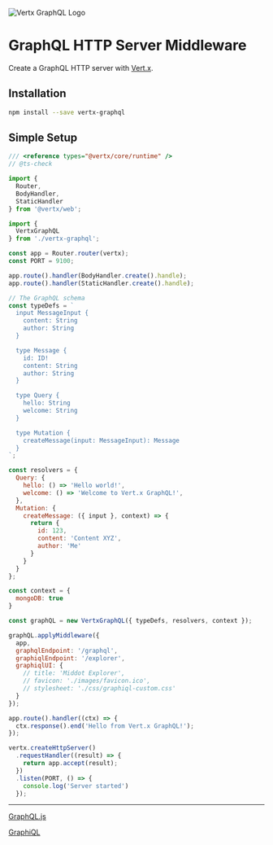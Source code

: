 ![Vertx GraphQL Logo](https://user-images.githubusercontent.com/12070900/47941576-f8a5d380-deee-11e8-8338-82375cd7ccee.png)


GraphQL HTTP Server Middleware
==============================

Create a GraphQL HTTP server with [Vert.x](https://github.com/reactiverse/es4x).

## Installation

```sh
npm install --save vertx-graphql
```

## Simple Setup

```js
/// <reference types="@vertx/core/runtime" />
// @ts-check

import {
  Router,
  BodyHandler,
  StaticHandler
} from '@vertx/web';

import {
  VertxGraphQL
} from './vertx-graphql';

const app = Router.router(vertx);
const PORT = 9100;

app.route().handler(BodyHandler.create().handle);
app.route().handler(StaticHandler.create().handle);

// The GraphQL schema
const typeDefs = `
  input MessageInput {
    content: String
    author: String
  }

  type Message {
    id: ID!
    content: String
    author: String
  }

  type Query {
    hello: String
    welcome: String
  }

  type Mutation {
    createMessage(input: MessageInput): Message
  }
`;

const resolvers = {
  Query: {
    hello: () => 'Hello world!',
    welcome: () => 'Welcome to Vert.x GraphQL!',
  },
  Mutation: {
    createMessage: ({ input }, context) => {
      return {
        id: 123,
        content: 'Content XYZ',
        author: 'Me'
      }
    }
  }
};

const context = {
  mongoDB: true
}

const graphQL = new VertxGraphQL({ typeDefs, resolvers, context });

graphQL.applyMiddleware({ 
  app, 
  graphqlEndpoint: '/graphql',
  graphiqlEndpoint: '/explorer',
  graphiqlUI: {
    // title: 'Middot Explorer',
    // favicon: './images/favicon.ico',
    // stylesheet: './css/graphiql-custom.css'
  }
});

app.route().handler((ctx) => {
  ctx.response().end('Hello from Vert.x GraphQL!');
});

vertx.createHttpServer()
  .requestHandler((result) => {
    return app.accept(result);
  })
  .listen(PORT, () => {
    console.log('Server started')
  });
```

---

[GraphQL.js](https://github.com/graphql/graphql-js)

[GraphiQL](https://github.com/graphql/graphiql)